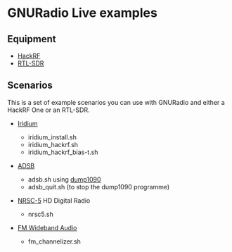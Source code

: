 # GNURadio Live examples

## Equipment
 * [HackRF](greatscottgadgets.com/hackrf)
 * [RTL-SDR](https://en.wikipedia.org/wiki/List_of_software-defined_radios)

## Scenarios

This is a set of example scenarios you can use with GNURadio and either a HackRF One or an RTL-SDR.

  * [Iridium](https://en.wikipedia.org/wiki/Iridium_satellite_constellation#Satellites)
     * iridium_install.sh 
     * iridium_hackrf.sh
     * iridium_hackrf_bias-t.sh

  * [ADSB](https://en.wikipedia.org/wiki/Automatic_dependent_surveillance_%E2%80%93_broadcast)
    * adsb.sh using [dump1090](https://github.com/antirez/dump1090)
    * adsb_quit.sh (to stop the dump1090 programme)

  * [NRSC-5](https://en.wikipedia.org/wiki/HD_Radio) HD Digital Radio
    * nrsc5.sh

  * [FM Wideband Audio](https://en.wikipedia.org/wiki/Wideband)
    * fm_channelizer.sh
